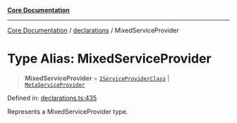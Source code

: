 [**Core Documentation**](../../README.md)

***

[Core Documentation](../../README.md) / [declarations](../README.md) / MixedServiceProvider

# Type Alias: MixedServiceProvider

> **MixedServiceProvider** = [`IServiceProviderClass`](IServiceProviderClass.md) \| [`MetaServiceProvider`](../interfaces/MetaServiceProvider.md)

Defined in: [declarations.ts:435](https://github.com/stonemjs/core/blob/e2fddc9518734748c09a72d4b4064dd1d4c1288c/src/declarations.ts#L435)

Represents a MixedServiceProvider type.
